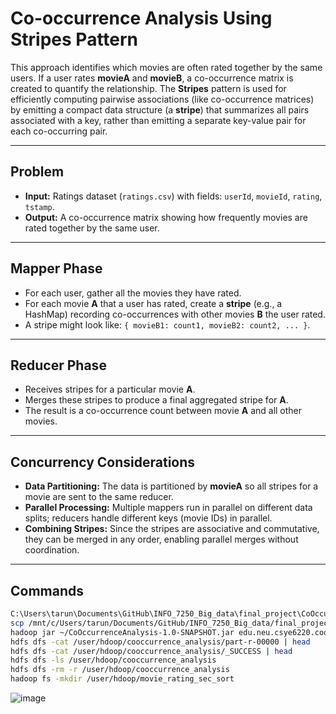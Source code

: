 
# Co-occurrence Analysis Using Stripes Pattern

This approach identifies which movies are often rated together by the same users. If a user rates **movieA** and **movieB**, a co-occurrence matrix is created to quantify the relationship. The **Stripes** pattern is used for efficiently computing pairwise associations (like co-occurrence matrices) by emitting a compact data structure (a **stripe**) that summarizes all pairs associated with a key, rather than emitting a separate key-value pair for each co-occurring pair.

---

## Problem

- **Input:** Ratings dataset (`ratings.csv`) with fields: `userId`, `movieId`, `rating`, `tstamp`.
- **Output:** A co-occurrence matrix showing how frequently movies are rated together by the same user.

---

## Mapper Phase

- For each user, gather all the movies they have rated.  
- For each movie **A** that a user has rated, create a **stripe** (e.g., a HashMap) recording co-occurrences with other movies **B** the user rated.
- A stripe might look like: `{ movieB1: count1, movieB2: count2, ... }`.

---

## Reducer Phase

- Receives stripes for a particular movie **A**.
- Merges these stripes to produce a final aggregated stripe for **A**.
- The result is a co-occurrence count between movie **A** and all other movies.

---

## Concurrency Considerations

- **Data Partitioning:** The data is partitioned by **movieA** so all stripes for a movie are sent to the same reducer.
- **Parallel Processing:** Multiple mappers run in parallel on different data splits; reducers handle different keys (movie IDs) in parallel.
- **Combining Stripes:** Since the stripes are associative and commutative, they can be merged in any order, enabling parallel merges without coordination.

---

## Commands

```bash
C:\Users\tarun\Documents\GitHub\INFO_7250_Big_data\final_project\CoOccurrenceAnalysis\target\CoOccurrenceAnalysis-1.0-SNAPSHOT.jar
scp /mnt/c/Users/tarun/Documents/GitHub/INFO_7250_Big_data/final_project/CoOccurrenceAnalysis/target/CoOccurrenceAnalysis-1.0-SNAPSHOT.jar hdoop@tarunsankhla:~/CoOccurrenceAnalysis-1.0-SNAPSHOT.jar
hadoop jar ~/CoOccurrenceAnalysis-1.0-SNAPSHOT.jar edu.neu.csye6220.cooccurrenceanalysis.CoOccurrenceAnalysis /final_project/ratings.csv /user/hdoop/cooccurrence_analysis
hdfs dfs -cat /user/hdoop/cooccurrence_analysis/part-r-00000 | head
hdfs dfs -cat /user/hdoop/cooccurrence_analysis/_SUCCESS | head
hdfs dfs -ls /user/hdoop/cooccurrence_analysis
hdfs dfs -rm -r /user/hdoop/cooccurrence_analysis
hadoop fs -mkdir /user/hdoop/movie_rating_sec_sort
```
![image](https://github.com/user-attachments/assets/4e4f2c8f-9438-4169-b8fd-78d2a06b0b78)
